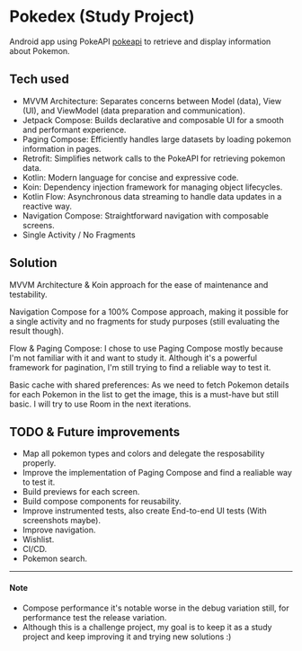 # Pokedex (Study Project)

Android app using PokeAPI [pokeapi](https://pokeapi.co) to retrieve and display information about Pokemon.

## Tech used

* MVVM Architecture: Separates concerns between Model (data), View (UI), and ViewModel (data preparation and communication).
* Jetpack Compose: Builds declarative and composable UI for a smooth and performant experience.
* Paging Compose: Efficiently handles large datasets by loading pokemon information in pages.
* Retrofit: Simplifies network calls to the PokeAPI for retrieving pokemon data.
* Kotlin: Modern language for concise and expressive code.
* Koin: Dependency injection framework for managing object lifecycles.
* Kotlin Flow: Asynchronous data streaming to handle data updates in a reactive way.
* Navigation Compose: Straightforward navigation with composable screens.
* Single Activity / No Fragments


## Solution

MVVM Architecture & Koin approach for the ease of maintenance and testability.

Navigation Compose for a 100% Compose approach, making it possible for a single activity and no fragments for study purposes (still evaluating the result though).

Flow & Paging Compose: I chose to use Paging Compose mostly because I'm not familiar with it and want to study it. Although it's a powerful framework for pagination, I'm still trying to find a reliable way to test it.

Basic cache with shared preferences: As we need to fetch Pokemon details for each Pokemon in the list to get the image, this is a must-have but still basic. I will try to use Room in the next iterations.

## TODO & Future improvements

* Map all pokemon types and colors and delegate the resposability properly.
* Improve the implementation of Paging Compose and find a realiable way to test it.
* Build previews for each screen.
* Build compose components for reusability.
* Improve instrumented tests, also create End-to-end UI tests (With screenshots maybe).
* Improve navigation.
* Wishlist.
* CI/CD.
* Pokemon search.

***

#### Note

- Compose performance it's notable worse in the debug variation still, for performance test the release variation.
- Although this is a challenge project, my goal is to keep it as a study project and keep improving it and trying new solutions :)
